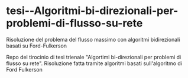 # tesi--Algoritmi-bi-direzionali-per-problemi-di-flusso-su-rete
Risoluzione del problema del flusso massimo con algoritmi bidirezionali basati su Ford-Fulkerson

Repo del tirocinio di tesi trienale "Algortimi bi-direzionali per problemi di flusso su rete".
Risoluzione fatta tramite algoritmi basati sull'algoritmo di Ford Fulkerson
